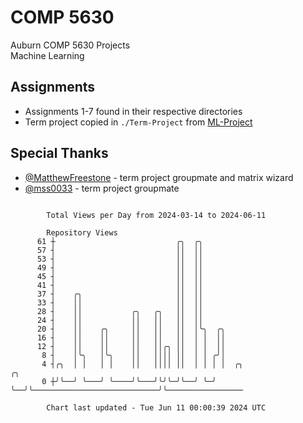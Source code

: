 # COMP 5630
Auburn COMP 5630 Projects  
Machine Learning

## Assignments
- Assignments 1-7 found in their respective directories
- Term project copied in `./Term-Project` from [ML-Project](https://github.com/wumphlett/ML-Project)

## Special Thanks
- [@MatthewFreestone](https://github.com/MatthewFreestone) - term project groupmate and matrix wizard
- [@mss0033](https://github.com/mss0033) - term project groupmate

```

        Total Views per Day from 2024-03-14 to 2024-06-11

        Repository Views
      61 ┼                           ╭╮  ╭╮
      57 ┤                           ││  ││
      53 ┤                           ││  ││
      49 ┤                           ││  ││
      45 ┤                           ││  ││
      41 ┤                           ││  ││
      37 ┤    ╭╮                     ││  ││
      33 ┤    ││                     ││  ││
      28 ┤    ││           ╭╮   ╭╮   ││  ││
      24 ┤    ││           ││   ││   ││  ││
      20 ┤    ││    ╭╮     ││   ││   ││  │╰╮  ╭╮
      16 ┤    ││    ││     ││   ││   ││  │ │  ││
      12 ┤    ││    ││     ││   ││╭╮ ││  │ │  ││
       8 ┤    │╰╮   │╰╮    ││   ││││ ││  │ │ ╭╯│
       4 ┤╭╮  │ │   │ │    ││   ││││ ││  │ │ │ │  ╭╮                            ╭╮
       0 ┼╯╰──╯ ╰───╯ ╰────╯╰───╯╰╯╰─╯╰──╯ ╰─╯ ╰──╯╰────────────────────────────╯╰─────────────────

        Chart last updated - Tue Jun 11 00:00:39 2024 UTC
        
```

